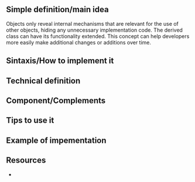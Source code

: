 ## Simple definition/main idea
Objects only reveal internal mechanisms that are relevant for the use of other objects, hiding any unnecessary implementation code. The derived class can have its functionality extended. This concept can help developers more easily make additional changes or additions over time.

## Sintaxis/How to implement it


## Technical definition


## Component/Complements


## Tips to use it


## Example of impementation


## Resources
- 